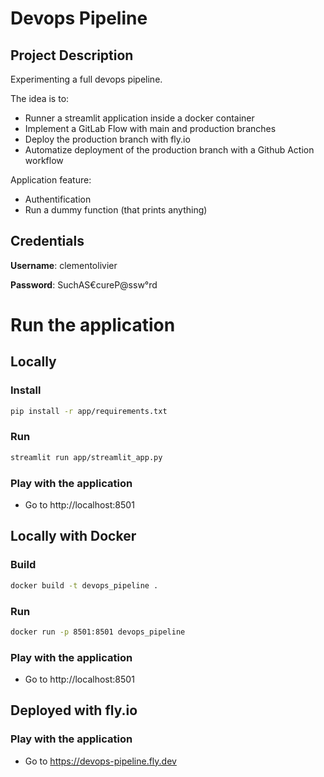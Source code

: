 # Devops Pipeline
## Project Description
Experimenting a full devops pipeline.

The idea is to:
- Runner a streamlit application inside a docker container
- Implement a GitLab Flow with main and production branches
- Deploy the production branch with fly.io
- Automatize deployment of the production branch with a Github Action workflow


Application feature:
- Authentification
- Run a dummy function (that prints anything)

## Credentials
**Username**: clementolivier

**Password**: SuchAS€cureP@ssw°rd


# Run the application
## Locally
### Install
```bash
pip install -r app/requirements.txt
```

### Run
```bash
streamlit run app/streamlit_app.py
```

### Play with the application
- Go to http://localhost:8501

## Locally with Docker
### Build
```bash
docker build -t devops_pipeline .
```

### Run
```bash
docker run -p 8501:8501 devops_pipeline
```

### Play with the application
- Go to http://localhost:8501


## Deployed with fly.io
### Play with the application
- Go to https://devops-pipeline.fly.dev
